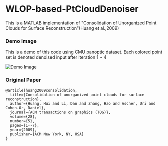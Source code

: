 # WLOP-based-PtCloudDenoiser
This is a MATLAB implementation of "Consolidation of Unorganized Point Clouds for Surface Reconstruction"(Huang et al.,2009)

### Demo Image

This is a demo of this code using CMU panoptic dataset.
Each colored point set is denoted denoised input after iteration 1 ~ 4 


![Demo Image](https://github.com/jinseokbae/WLOP-based-PointCloudDenoiser/blob/master/vis.png)

### Original Paper
```
@article{huang2009consolidation,
  title={Consolidation of unorganized point clouds for surface reconstruction},
  author={Huang, Hui and Li, Dan and Zhang, Hao and Ascher, Uri and Cohen-Or, Daniel},
  journal={ACM transactions on graphics (TOG)},
  volume={28},
  number={5},
  pages={1--7},
  year={2009},
  publisher={ACM New York, NY, USA}
}
```



